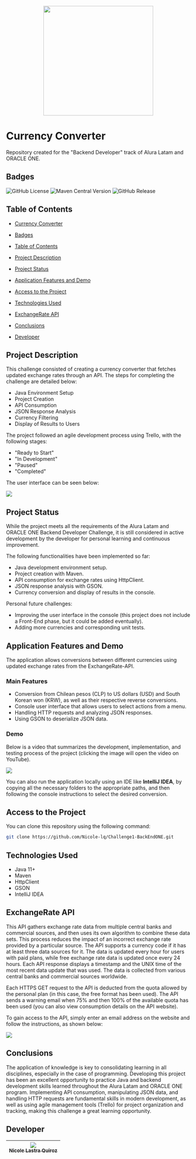 <p align="center">
  <img src="imagenes/logos.png" width="300">
</p>

# Currency Converter

Repository created for the "Backend Developer" track of Alura Latam and ORACLE ONE.

## Badges

![GitHub License](https://img.shields.io/github/license/Nicole-lq/Challenge1-BackEndONE)
![Maven Central Version](https://img.shields.io/maven-central/v/org.apache.maven.plugins/maven-compiler-plugin)
![GitHub Release](https://img.shields.io/github/v/release/Nicole-lq/Challenge1-BackEndONE?filter=v0.1.0-beta&display_name=tag)

## Table of Contents

* [Currency Converter](#Currency-Converter)

* [Badges](#Badges)

* [Table of Contents](#table-of-contents)

* [Project Description](#Project-Description)

* [Project Status](#Project-Status)

* [Application Features and Demo](#Application-Features-and-Demo)

* [Access to the Project](#access-project)

* [Technologies Used](#technologies-used)
  
* [ExchangeRate API](#ExchangeRate-API)
  
* [Conclusions](#conclusions)

* [Developer](#Developer)

## Project Description

This challenge consisted of creating a currency converter that fetches updated exchange rates through an API. The steps for completing the challenge are detailed below:

* Java Environment Setup
* Project Creation
* API Consumption
* JSON Response Analysis
* Currency Filtering
* Display of Results to Users

The project followed an agile development process using Trello, with the following stages:

* "Ready to Start"
* "In Development"
* "Paused"
* "Completed"

The user interface can be seen below:

[<img src="imagenes/trello.png">](https://trello.com/b/RU41cvaQ/conversor-de-moneda-challenge-one-java-back-end)

## Project Status

While the project meets all the requirements of the Alura Latam and ORACLE ONE Backend Developer Challenge, it is still considered in active development by the developer for personal learning and continuous improvement.

The following functionalities have been implemented so far:
* Java development environment setup.
* Project creation with Maven.
* API consumption for exchange rates using HttpClient.
* JSON response analysis with GSON.
* Currency conversion and display of results in the console.

Personal future challenges:
* Improving the user interface in the console (this project does not include a Front-End phase, but it could be added eventually).
* Adding more currencies and corresponding unit tests.

## Application Features and Demo

The application allows conversions between different currencies using updated exchange rates from the ExchangeRate-API. 

### Main Features

* Conversion from Chilean pesos (CLP) to US dollars (USD) and South Korean won (KRW), as well as their respective reverse conversions.
* Console user interface that allows users to select actions from a menu.
* Handling HTTP requests and analyzing JSON responses.
* Using GSON to deserialize JSON data.

### Demo

Below is a video that summarizes the development, implementation, and testing process of the project (clicking the image will open the video on YouTube).

[![](https://img.youtube.com/vi/3vpaPzChi10/maxresdefault.jpg)](https://youtu.be/3vpaPzChi10)

You can also run the application locally using an IDE like **IntelliJ IDEA**, by copying all the necessary folders to the appropriate paths, and then following the console instructions to select the desired conversion.

## Access to the Project

You can clone this repository using the following command:

```sh
git clone https://github.com/Nicole-lq/Challenge1-BackEndONE.git
```

## Technologies Used

* Java 11+
* Maven
* HttpClient
* GSON
* IntelliJ IDEA

## ExchangeRate API

This API gathers exchange rate data from multiple central banks and commercial sources, and then uses its own algorithm to combine these data sets. This process reduces the impact of an incorrect exchange rate provided by a particular source. The API supports a currency code if it has at least three data sources for it. The data is updated every hour for users with paid plans, while free exchange rate data is updated once every 24 hours. Each API response displays a timestamp and the UNIX time of the most recent data update that was used. The data is collected from various central banks and commercial sources worldwide.

Each HTTPS GET request to the API is deducted from the quota allowed by the personal plan (in this case, the free format has been used). The API sends a warning email when 75% and then 100% of the available quota has been used (you can also view consumption details on the API website).

To gain access to the API, simply enter an email address on the website and follow the instructions, as shown below:

[<img src= "imagenes/API.png">](https://www.exchangerate-api.com)

## Conclusions

The application of knowledge is key to consolidating learning in all disciplines, especially in the case of programming. Developing this project has been an excellent opportunity to practice Java and backend development skills learned throughout the Alura Latam and ORACLE ONE program. Implementing API consumption, manipulating JSON data, and handling HTTP requests are fundamental skills in modern development, as well as using agile management tools (Trello) for project organization and tracking, making this challenge a great learning opportunity.

## Developer

|[<img src="https://avatars.githubusercontent.com/u/84999245?s=96&v=4"><br><sub> Nicole Lastra Quiroz </sub>](https://github.com/Nicole-lq)|
|---|
